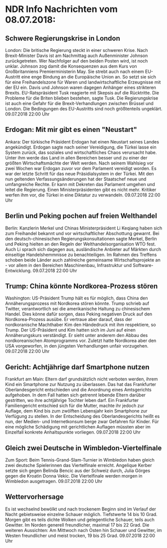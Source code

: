 # NDR Info Nachrichten vom 08.07.2018:


## Schwere Regierungskrise in London
London:	Die britische Regierung steckt in einer schweren Krise. Nach Brexit-Minister Davis ist am Nachmittag auch Außenminister Johnson zurückgetreten. Wer Nachfolger auf den beiden Posten wird, ist noch unklar. Johnson zog damit die Konsequenzen aus dem Kurs von Großbritanniens Premierministerin May. Sie strebt auch nach einem EU-Austritt eine enge Bindung an die Europäische Union an. So setzt sie sich für eine Freihandelszone für Waren und landwirtschaftliche Erzeugnisse mit der EU ein. Davis und Johnson waren dagegen Anhänger eines strikteren Brexits. EU-Ratspräsident Tusk reagierte mit Skepsis auf die Rücktritte. Die Probleme für die Briten blieben bestehen, sagte Tusk. Die Regierungskrise ist auch eine Gefahr für die Brexit-Verhandlungen zwischen Brüssel und London. Die Bedingungen des EU-Austritts sind noch größtenteils ungeklärt. 09.07.2018 22:00 Uhr 

## Erdogan: Mit mir gibt es einen "Neustart"
Ankara: Der türkische Präsident Erdogan hat einen Neustart seines Landes angekündigt. Erdogan sagte nach seiner Vereidigung, die Türkei lasse ein System zurück, das soziales und wirtschaftliches Chaos verursacht habe. Unter ihm werde das Land in allen Bereichen besser und zu einer der größten Wirtschaftsmächte der Welt werden. Nach seinem Wahlsieg vor zwei Wochen war Erdogan zuvor vor dem Parlament vereidigt worden. Es war der letzte Schritt für das neue Präsidialsystem in der Türkei. Mit den nun geltenden Verfassungsänderungen hat der Staatschef neue und umfangreiche Rechte. Er kann mit Dekreten das Parlament umgehen und leitet die Regierung. Einen Ministerpräsidenten gibt es nicht mehr. Kritiker werfen ihm vor, die Türkei in eine Diktatur zu verwandeln. 09.07.2018 22:00 Uhr 

## Berlin und Peking pochen auf freien Welthandel
Berlin:	Kanzlerin Merkel und Chinas Ministerpräsident Li Keqiang haben sich zum Freihandel bekannt und vor wirtschaftlicher Abschottung gewarnt. Bei den deutsch-chinesischen Regierungskonsultationen sagte Merkel, Berlin und Peking hielten an den Regeln der Welthandelsorganisation WTO fest. Auch Li sprach sich dagegen aus, ausländische Anbieter auf Märkten durch einseitige Handelshemmnisse zu benachteiligen. Im Rahmen des Treffens schoben beide Länder auch zahlreiche gemeinsame Wirtschaftsprojekte an - vor allem in den Bereichen Maschinenbau, Infrastruktur und Software-Entwicklung. 09.07.2018 22:00 Uhr 

## Trump: China könnte Nordkorea-Prozess stören
Washington:	US-Präsident Trump hält es für möglich, dass China den Annäherungsprozess mit Nordkorea stören könnte. Trump schrieb auf Twitter, verantwortlich sei die amerikanische Haltung zu chinesischem Handel. Dies könne dafür sorgen, dass Peking negativen Druck auf den Nordkorea-Prozess ausübe. Er vertraue aber darauf, dass der nordkoranische Machthaber Kim den Händedruck mit ihm respektiere, so Trump. Der US-Präsident und Kim hatten sich im Juni auf einen Annäherungskurs verständigt. Er sieht unter anderem den Abbau des nordkoreanischen Atomprogramms vor. Zuletzt hatte Nordkorea aber den USA vorgeworfen, in den jüngsten Verhandlungen unfair vorzugehen. 09.07.2018 22:00 Uhr 

## Gericht: Achtjährige darf Smartphone nutzen
Frankfurt am Main: Eltern darf grundsätzlich nicht verboten werden, ihrem Kind ein Smartphone zur Nutzung zu überlassen. Das hat das Frankfurter Oberlandesgericht entschieden und die Anordnung eines Amtsgerichts aufgehoben. In dem Fall hatten sich getrennt lebende Eltern darüber gestritten, wo ihre achtjährige Tochter leben darf. Ein Frankfurter Familiengericht entschied sich für die Mutter, machte ihr jedoch zur Auflage, dem Kind bis zum zwölften Lebensjahr kein Smartphone zur Verfügung zu stellen. In der Entscheidung des Oberlandesgerichts heißt es nun, der Medien- und Internetkonsum berge zwar Gefahren für Kinder. Für eine mögliche Schädigung mit gerichtlichen Auflagen müssten aber im Einzelfall konkrete Anhaltspunkte vorliegen. 09.07.2018 22:00 Uhr 

## Gleich zwei Deutsche in Wimbledon-Viertelfinale
Zum Sport:	Beim Tennis-Grand-Slam-Turnier in Wimbledon haben gleich zwei deutsche Spielerinnen das Viertelfinale erreicht. Angelique Kerber setzte sich gegen Belinda Bencic aus der Schweiz durch, Julia Görges gegen die Kroatin Donna Vekic. Die Viertelfinale werden morgen in Wimbledon ausgetragen. 09.07.2018 22:00 Uhr 

## Wettervorhersage
Es ist wechselnd bewölkt und nach trockenem Beginn sind im Verlauf der Nacht gebietsweise einzelne Schauer möglich. Tiefstwerte 14 bis 10 Grad. Morgen gibt es teils dichte Wolken und gelegentliche Schauer, teils auch Gewitter. Im Norden generell freundlicher, maximal 17 bis 22 Grad. Die weiteren Aussichten: Am Mittwoch nach Osten hin Schauer und Gewitter, im Westen freundlicher und meist trocken, 19 bis 25 Grad. 09.07.2018 22:00 Uhr 
